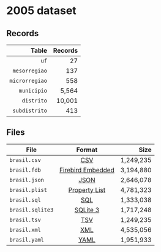 # 2005 dataset

## Records

|          Table | Records |
| --------------:| -------:|
|           `uf` |      27 |
|  `mesorregiao` |     137 |
| `microrregiao` |     558 |
|    `municipio` |   5,564 |
|     `distrito` |  10,001 |
|  `subdistrito` |     413 |

## Files

| File             | Format                                                                                 |      Size |
| ---------------- |:--------------------------------------------------------------------------------------:| ---------:|
| `brasil.csv`     | [CSV](https://en.wikipedia.org/wiki/Comma-separated_values)                            | 1,249,235 |
| `brasil.fdb`     | [Firebird Embedded](https://en.wikipedia.org/wiki/Embedded_database#Firebird_Embedded) | 3,194,880 |
| `brasil.json`    | [JSON](https://en.wikipedia.org/wiki/JSON)                                             | 2,646,078 |
| `brasil.plist`   | [Property List](https://en.wikipedia.org/wiki/Property_list)                           | 4,781,323 |
| `brasil.sql`     | [SQL](https://en.wikipedia.org/wiki/SQL)                                               | 1,333,038 |
| `brasil.sqlite3` | [SQLite 3](https://en.wikipedia.org/wiki/SQLite)                                       | 1,717,248 |
| `brasil.tsv`     | [TSV](https://en.wikipedia.org/wiki/Tab-separated_values)                              | 1,249,235 |
| `brasil.xml`     | [XML](https://en.wikipedia.org/wiki/XML)                                               | 4,535,056 |
| `brasil.yaml`    | [YAML](https://en.wikipedia.org/wiki/YAML)                                             | 1,951,933 |
